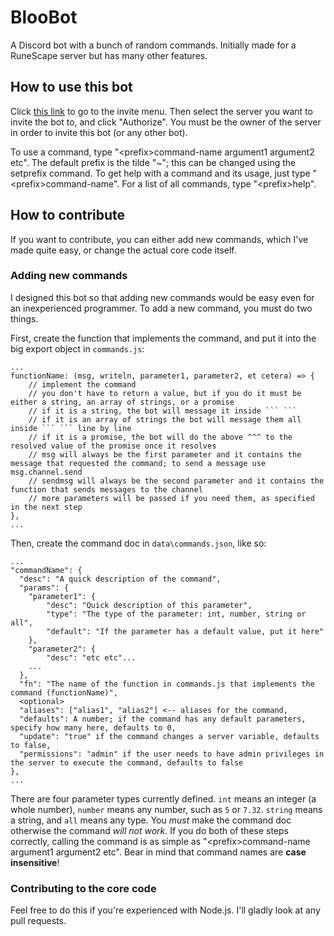 # BlooBot
A Discord bot with a bunch of random commands. Initially made for a RuneScape server but has many other features.

## How to use this bot
Click [this link](http://bit.ly/2yJBLPj) to go to the invite menu. Then select the server you want to invite the bot to, and click "Authorize". You must be the owner of the server in order to invite this bot (or any other bot).

To use a command, type "\<prefix\>command-name argument1 argument2 etc". The default prefix is the tilde "~"; this can be changed using the setprefix command. To get help with a command and its usage, just type "\<prefix\>command-name". For a list of all commands, type "\<prefix\>help".

## How to contribute
If you want to contribute, you can either add new commands, which I've made quite easy, or change the actual core code itself.

### Adding new commands
I designed this bot so that adding new commands would be easy even for an inexperienced programmer. To add a new command, you must do two things.

First, create the function that implements the command, and put it into the big export object in `commands.js`:

```
...
functionName: (msg, writeln, parameter1, parameter2, et cetera) => {
    // implement the command
    // you don't have to return a value, but if you do it must be either a string, an array of strings, or a promise
    // if it is a string, the bot will message it inside ``` ```
    // if it is an array of strings the bot will message them all inside ``` ``` line by line
    // if it is a promise, the bot will do the above ^^^ to the resolved value of the promise once it resolves
    // msg will always be the first parameter and it contains the message that requested the command; to send a message use msg.channel.send
    // sendmsg will always be the second parameter and it contains the function that sends messages to the channel
    // more parameters will be passed if you need them, as specified in the next step
},
...
```

Then, create the command doc in `data\commands.json`, like so:

```
...
"commandName": {
  "desc": "A quick description of the command",
  "params": {
    "parameter1": {
        "desc": "Quick description of this parameter",
        "type": "The type of the parameter: int, number, string or all",
        "default": "If the parameter has a default value, put it here"
    },
    "parameter2": {
        "desc": "etc etc"...
    ...
  },
  "fn": "The name of the function in commands.js that implements the command (functionName)",
  <optional>
  "aliases": ["alias1", "alias2"] <-- aliases for the command,
  "defaults": A number; if the command has any default parameters, specify how many here, defaults to 0,
  "update": "true" if the command changes a server variable, defaults to false,
  "permissions": "admin" if the user needs to have admin privileges in the server to execute the command, defaults to false
},
...
```

There are four parameter types currently defined. `int` means an integer (a whole number), `number` means any number, such as `5` or `7.32`. `string` means a string, and `all` means any type. You *must* make the command doc otherwise the command *will not work*. If you do both of these steps correctly, calling the command is as simple as "\<prefix\>command-name argument1 argument2 etc". Bear in mind that command names are **case insensitive**!

### Contributing to the core code
Feel free to do this if you're experienced with Node.js. I'll gladly look at any pull requests.
